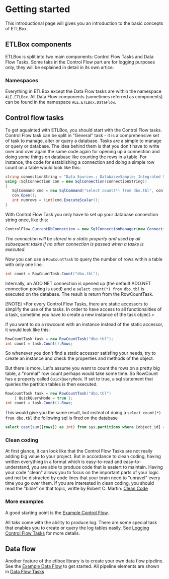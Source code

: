 # Getting started

This introductional page will gives you an introduction to the basic concepts of ETLBox.

## ETLBox components

ETLBox is split into two main components: Control Flow Tasks and Data Flow Tasks. Some taks in the Control Flow part are for logging purposes only, 
they will be explained in detail in its own artice.

### Namespaces

Everything in ETLBox except the Data Flow tasks are within the namespace `ALE.ETLBox`.
All Data Flow components (sometimes referred as components) can be found in the namespace `ALE.ETLBox.DataFlow`.


## Control flow tasks

To get aquainted with ETLBox, you should start with the Control Flow tasks. 
Control Flow task can be split in "General" task - it is a comprehensive set of task to manage, alter or query a database. 
Tasks are a simple to manage or query or database. The idea behind them is that you don't have to write over and over again the same code again for opening up a connection and doing
some things on database like counting the rows in a table. For instance, the code for establishing a connection and doing a simple row count on a table would look like this:

```C#
string connectionString = "Data Source=.; Database=Sample; Integrated Security=SSPI";
using (SqlConnection con = new SqlConnection(connectionString))
{
   SqlCommand cmd = new SqlCommand("select count(*) from dbo.tbl", con);
   con.Open();
   int numrows = (int)cmd.ExecuteScalar();   
}
```

With Control Flow Task you only have to set up your database connection string once, like this:
```C#
ControlFlow.CurrentDbConnection = new SqlConnectionManager(new ConnectionString("Data Source=.; Database=Sample; Integrated Security=SSPI""));
```
*The connection will be stored in a static property and used by all subsequent tasks if no other connection is passed when a tasks is executed.*

Now you can use a `RowCountTask` to query the number of rows within a table with only one line.

```C#
int count = RowCountTask.Count("dbo.tbl");
```
Internally, an ADO.NET connection is opened up (the default ADO.NET connection pooling is used) and a `select count(*) from dbo.tbl` is executed on the database. 
The result is return from the RowCountTask. 

[!NOTE]
<For every Control Flow Tasks, there are static accessors to simplify the use of the tasks. In order to have access to all functionalities of a task, sometime you 
have to create a new instance of the task object.>

If you want to do a rowcount with an instance instead of the static accessor, it would look like this:
```C#
RowCountTask task = new RowCountTask("dbo.tbl");
int count = task.Count().Rows;
```
So whenever you don't find a static accessor satisfing your needs, try to create an instance and check the properties and methods of the object.

But there is more. Let's assume you want to count the rows on a pretty big table, a "normal" row count perhaps would take some time. So RowCount has a property called
`QuickQueryMode`. If set to true, a sql statement that queries the partition tables is then executed. 

```C#
RowCountTask task = new RowCountTask("dbo.tbl") 
	{ QuickQueryMode = true };
int count = task.Count().Rows;
```

This would give you the same result, but insteal of doing a `select count(*) from dbo.tbl` the following sql is fired on the database
```sql
select cast(sum([rows]) as int) from sys.partitions where [object_id] = object_id(N'dbo.tbl') and index_id in (0,1)
```

### Clean coding

At first glance, it can look like that the Control Flow Tasks are not really adding big value to your project. But in accordance to clean coding, 
having written everything in a format which is easy-to-read and easy-to-understand, you are able to produce code that is easiert to maintain. Having your code "clean" 
allows you to focus on the important parts of your logic and not be distracted by code lines that your brain need to "unravel" every time you go over them.
If you are interested in clean coding, you should read the "bible" on that topic, writte by Robert C. Martin: [Clean Code](amazonlinkhere)

### More examples

A good starting point is the [Example Control Flow](example_controlflow.md).

All taks come with the ability to produce log. 
There are some special task that enables you to create or query the log tables easily. See [Logging Control Flow Tasks](https://github.com/roadrunnerlenny/etlbox/wiki/Logging-Control-Flow-Tasks) for more details. 


## Data flow 

Another feature of the etlbox library is to create your own data flow pipeline. See the [Example Data Flow](https://github.com/roadrunnerlenny/etlbox/wiki/Example-Data-Flow) to get started. All pipeline elements are shown in 
 [Data Flow Tasks](https://github.com/roadrunnerlenny/etlbox/wiki/Data-Flow-Tasks)








